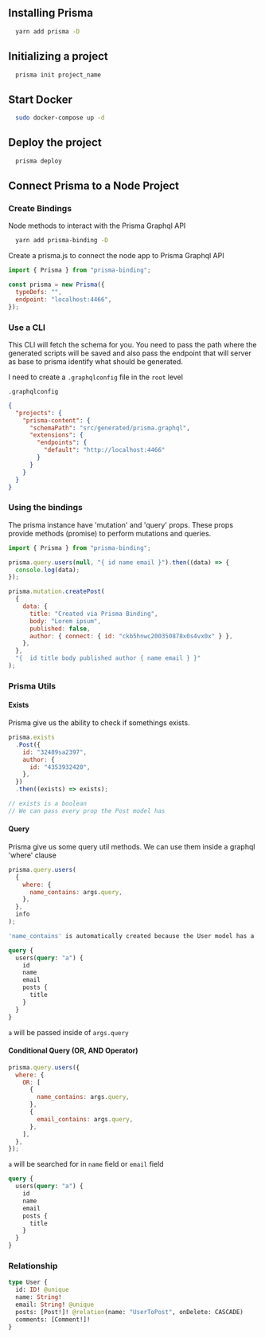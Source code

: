 ## Installing Prisma

```bash
  yarn add prisma -D
```

## Initializing a project

```bash
  prisma init project_name
```

## Start Docker

```bash
  sudo docker-compose up -d
```

## Deploy the project

```bash
  prisma deploy
```

## Connect Prisma to a Node Project

### Create Bindings

Node methods to interact with the Prisma Graphql API

```bash
  yarn add prisma-binding -D
```

Create a prisma.js to connect the node app to Prisma Graphql API

```js
import { Prisma } from "prisma-binding";

const prisma = new Prisma({
  typeDefs: "",
  endpoint: "localhost:4466",
});
```

### Use a CLI

This CLI will fetch the schema for you. You need to pass the path where the generated scripts will be saved and also pass the endpoint that will server as base to prisma
identify what should be generated.

I need to create a `.graphqlconfig` file in the `root` level

`.graphqlconfig`

```json
{
  "projects": {
    "prisma-content": {
      "schemaPath": "src/generated/prisma.graphql",
      "extensions": {
        "endpoints": {
          "default": "http://localhost:4466"
        }
      }
    }
  }
}
```

### Using the bindings

The prisma instance have 'mutation' and 'query' props. These
props provide methods (promise) to perform mutations and queries.

```js
import { Prisma } from "prisma-binding";

prisma.query.users(null, "{ id name email }").then((data) => {
  console.log(data);
});

prisma.mutation.createPost(
  {
    data: {
      title: "Created via Prisma Binding",
      body: "Lorem ipsum",
      published: false,
      author: { connect: { id: "ckb5hnwc200350878x0s4vx0x" } },
    },
  },
  "{  id title body published author { name email } }"
);
```

### Prisma Utils

#### Exists

Prisma give us the ability to check if somethings exists.

```js
prisma.exists
  .Post({
    id: "32489sa2397",
    author: {
      id: "4353932420",
    },
  })
  .then((exists) => exists);

// exists is a boolean
// We can pass every prop the Post model has
```

#### Query

Prisma give us some query util methods. We can use them inside a graphql 'where' clause

```js
prisma.query.users(
  {
    where: {
      name_contains: args.query,
    },
  },
  info
);

'name_contains' is automatically created because the User model has a 'name' field
```

```graphql
query {
  users(query: "a") {
    id
    name
    email
    posts {
      title
    }
  }
}
```

`a` will be passed inside of `args.query`

#### Conditional Query (OR, AND Operator)

```js
prisma.query.users({
  where: {
    OR: [
      {
        name_contains: args.query,
      },
      {
        email_contains: args.query,
      },
    ],
  },
});
```

`a` will be searched for in `name` field or `email` field

```graphql
query {
  users(query: "a") {
    id
    name
    email
    posts {
      title
    }
  }
}
```

### Relationship

```graphql
type User {
  id: ID! @unique
  name: String!
  email: String! @unique
  posts: [Post!]! @relation(name: "UserToPost", onDelete: CASCADE)
  comments: [Comment!]!
}
```
